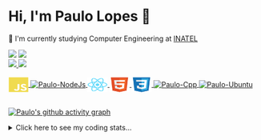 <div>
  <h1> Hi, I'm Paulo Lopes 👋 </h1>
  <p>🔭 I'm currently studying Computer Engineering at <a href="https://inatel.br/home/" target="_blank">INATEL</a>
  
  </p>
  <div align="left"> 
  <a href="https://www.instagram.com/paulotc1999/" target="_blank"><img src="https://img.shields.io/badge/-Instagram-%23E4405F?style=for-the-badge&logo=instagram&logoColor=white" target="_blank"></a>
  <a href="https://www.linkedin.com/in/paulotc1999/" target="_blank"><img src="https://img.shields.io/badge/-LinkedIn-%230077B5?style=for-the-badge&logo=linkedin&logoColor=white" target="_blank"></a> 
</div>
  
</div>
<div align="left">
  <a href="https://github.com/paulotc1999">
  <img height="160em" src="https://github-readme-stats.vercel.app/api?username=paulotc1999&show_icons=true&theme=dark&include_all_commits=true&count_private=true&hide_rank=false"/>
  <img height="160em" src="https://github-readme-stats.vercel.app/api/top-langs/?username=paulotc1999&layout=compact&langs_count=9&theme=dark"/>
</div>
  
 <div style="display: inline_block"><br>
  <img align="center" alt="Paulo-Js" height="30" width="40" src="https://raw.githubusercontent.com/devicons/devicon/master/icons/javascript/javascript-plain.svg">
  <img align="center" alt="Paulo-NodeJs" height="30" width="40" src="https://cdn.jsdelivr.net/gh/devicons/devicon/icons/nodejs/nodejs-plain.svg">
  <img align="center" alt="Paulo-React" height="30" width="40" src="https://raw.githubusercontent.com/devicons/devicon/master/icons/react/react-original.svg">
  <img align="center" alt="Paulo-HTML" height="30" width="40" src="https://raw.githubusercontent.com/devicons/devicon/master/icons/html5/html5-original.svg">
  <img align="center" alt="Paulo-CSS" height="30" width="40" src="https://raw.githubusercontent.com/devicons/devicon/master/icons/css3/css3-original.svg">
  <img align="center" alt="Paulo-Cpp" height="30" width="40" src="https://cdn.jsdelivr.net/gh/devicons/devicon/icons/cplusplus/cplusplus-original.svg">
  <img align="center" alt="Paulo-Ubuntu" height="30" width="40" src="https://cdn.jsdelivr.net/gh/devicons/devicon/icons/ubuntu/ubuntu-plain.svg">
  
</div>
</a>

</br>

[![Paulo's github activity graph](https://activity-graph.herokuapp.com/graph?username=paulotc1999&theme=chartreuse-dark)](https://github.com/ashutosh00710/github-readme-activity-graph)


<div>
<details>
      <summary>Click here to see my coding stats...</summary>
      
<!--START_SECTION:waka-->
![Profile Views](http://img.shields.io/badge/Profile%20Views-28-blue)

![Lines of code](https://img.shields.io/badge/From%20Hello%20World%20I%27ve%20Written-499%20Thousand%20lines%20of%20code-blue)

**I'm an Early 🐤** 

```text
🌞 Morning    98 commits     ██████████░░░░░░░░░░░░░░░   43.36% 
🌆 Daytime    66 commits     ███████░░░░░░░░░░░░░░░░░░   29.2% 
🌃 Evening    61 commits     ██████░░░░░░░░░░░░░░░░░░░   26.99% 
🌙 Night      1 commits      ░░░░░░░░░░░░░░░░░░░░░░░░░   0.44%

```
📅 **I'm Most Productive on Sunday** 

```text
Monday       34 commits     ███░░░░░░░░░░░░░░░░░░░░░░   15.04% 
Tuesday      36 commits     ████░░░░░░░░░░░░░░░░░░░░░   15.93% 
Wednesday    24 commits     ██░░░░░░░░░░░░░░░░░░░░░░░   10.62% 
Thursday     32 commits     ███░░░░░░░░░░░░░░░░░░░░░░   14.16% 
Friday       37 commits     ████░░░░░░░░░░░░░░░░░░░░░   16.37% 
Saturday     20 commits     ██░░░░░░░░░░░░░░░░░░░░░░░   8.85% 
Sunday       43 commits     ████░░░░░░░░░░░░░░░░░░░░░   19.03%

```


📊 **This Week I Spent My Time On** 

```text
⌚︎ Time Zone: America/Sao_Paulo

💬 Programming Languages: 
HTML                     1 hr 2 mins         █████████████░░░░░░░░░░░░   53.96% 
YAML                     22 mins             █████░░░░░░░░░░░░░░░░░░░░   19.52% 
CSS                      20 mins             ████░░░░░░░░░░░░░░░░░░░░░   17.67% 
Docker                   7 mins              █░░░░░░░░░░░░░░░░░░░░░░░░   6.05% 
Markdown                 2 mins              ░░░░░░░░░░░░░░░░░░░░░░░░░   2.46%

🔥 Editors: 
VS Code                  1 hr 55 mins        █████████████████████████   100.0%

💻 Operating System: 
Linux                    1 hr 55 mins        █████████████████████████   100.0%

```


 Last Updated on 15/02/2022 06:22:27 UTC
<!--END_SECTION:waka-->


